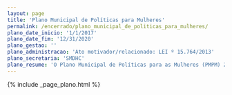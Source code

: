 ```yaml
---
layout: page
title: 'Plano Municipal de Políticas para Mulheres'
permalink: /encerrado/plano_municipal_de_politicas_para_mulheres/
plano_date_inicio: '1/1/2017'
plano_date_fim: '12/31/2020'
plano_gestao: ''
plano_administracao: 'Ato motivador/relacionado: LEI º 15.764/2013'
plano_secretaria: 'SMDHC'
plano_resume: 'O Plano Municipal de Políticas para as Mulheres (PMPM) 2017-2020 é um instrumento de planejamento que guiará as políticas públicas para as mulheres em São Paulo nos próximos quatro anos. Ele envolve a articulação entre diferentes secretarias da Prefeitura para abordar as demandas das mulheres em diversas áreas, como saúde, trabalho, educação e segurança. Além de fornecer serviços específicos, o plano busca promover mudanças comportamentais e combater a discriminação de gênero, incorporando o respeito à diversidade. O PMPM vai além dos serviços municipais, pertencendo a todas as mulheres da cidade, e incentiva a participação da sociedade civil na sua implementação.'
---
```

<div>
{% include _page_plano.html %}
</div>

